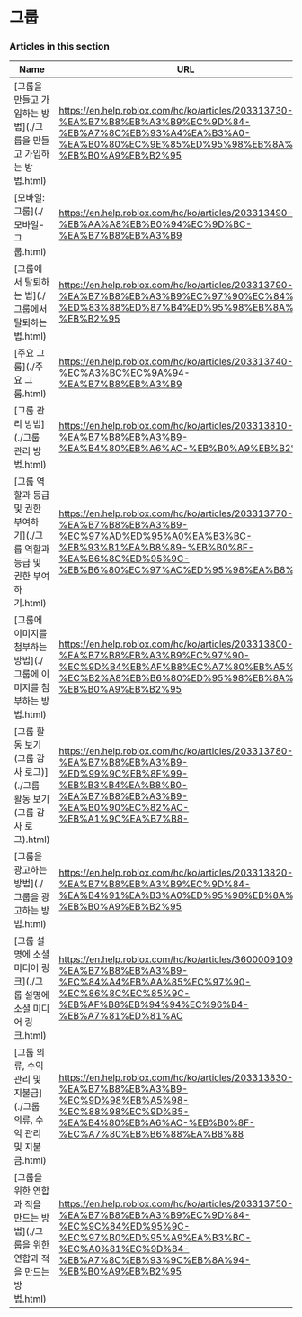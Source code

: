 # 그룹  
### Articles in this section
Name|URL
-|-
[그룹을 만들고 가입하는 방법](./그룹을 만들고 가입하는 방법.html) |https://en.help.roblox.com/hc/ko/articles/203313730-%EA%B7%B8%EB%A3%B9%EC%9D%84-%EB%A7%8C%EB%93%A4%EA%B3%A0-%EA%B0%80%EC%9E%85%ED%95%98%EB%8A%94-%EB%B0%A9%EB%B2%95
[모바일: 그룹](./모바일- 그룹.html) |https://en.help.roblox.com/hc/ko/articles/203313490-%EB%AA%A8%EB%B0%94%EC%9D%BC-%EA%B7%B8%EB%A3%B9
[그룹에서 탈퇴하는 법](./그룹에서 탈퇴하는 법.html) |https://en.help.roblox.com/hc/ko/articles/203313790-%EA%B7%B8%EB%A3%B9%EC%97%90%EC%84%9C-%ED%83%88%ED%87%B4%ED%95%98%EB%8A%94-%EB%B2%95
[주요 그룹](./주요 그룹.html) |https://en.help.roblox.com/hc/ko/articles/203313740-%EC%A3%BC%EC%9A%94-%EA%B7%B8%EB%A3%B9
[그룹 관리 방법](./그룹 관리 방법.html) |https://en.help.roblox.com/hc/ko/articles/203313810-%EA%B7%B8%EB%A3%B9-%EA%B4%80%EB%A6%AC-%EB%B0%A9%EB%B2%95
[그룹 역할과 등급 및 권한 부여하기](./그룹 역할과 등급 및 권한 부여하기.html) |https://en.help.roblox.com/hc/ko/articles/203313770-%EA%B7%B8%EB%A3%B9-%EC%97%AD%ED%95%A0%EA%B3%BC-%EB%93%B1%EA%B8%89-%EB%B0%8F-%EA%B6%8C%ED%95%9C-%EB%B6%80%EC%97%AC%ED%95%98%EA%B8%B0
[그룹에 이미지를 첨부하는 방법](./그룹에 이미지를 첨부하는 방법.html) |https://en.help.roblox.com/hc/ko/articles/203313800-%EA%B7%B8%EB%A3%B9%EC%97%90-%EC%9D%B4%EB%AF%B8%EC%A7%80%EB%A5%BC-%EC%B2%A8%EB%B6%80%ED%95%98%EB%8A%94-%EB%B0%A9%EB%B2%95
[그룹 활동 보기 (그룹 감사 로그)](./그룹 활동 보기 (그룹 감사 로그).html) |https://en.help.roblox.com/hc/ko/articles/203313780-%EA%B7%B8%EB%A3%B9-%ED%99%9C%EB%8F%99-%EB%B3%B4%EA%B8%B0-%EA%B7%B8%EB%A3%B9-%EA%B0%90%EC%82%AC-%EB%A1%9C%EA%B7%B8-
[그룹을 광고하는 방법](./그룹을 광고하는 방법.html) |https://en.help.roblox.com/hc/ko/articles/203313820-%EA%B7%B8%EB%A3%B9%EC%9D%84-%EA%B4%91%EA%B3%A0%ED%95%98%EB%8A%94-%EB%B0%A9%EB%B2%95
[그룹 설명에 소셜 미디어 링크](./그룹 설명에 소셜 미디어 링크.html) |https://en.help.roblox.com/hc/ko/articles/360000910946-%EA%B7%B8%EB%A3%B9-%EC%84%A4%EB%AA%85%EC%97%90-%EC%86%8C%EC%85%9C-%EB%AF%B8%EB%94%94%EC%96%B4-%EB%A7%81%ED%81%AC
[그룹 의류, 수익 관리 및 지불금](./그룹 의류, 수익 관리 및 지불금.html) |https://en.help.roblox.com/hc/ko/articles/203313830-%EA%B7%B8%EB%A3%B9-%EC%9D%98%EB%A5%98-%EC%88%98%EC%9D%B5-%EA%B4%80%EB%A6%AC-%EB%B0%8F-%EC%A7%80%EB%B6%88%EA%B8%88
[그룹을 위한 연합과 적을 만드는 방법](./그룹을 위한 연합과 적을 만드는 방법.html) |https://en.help.roblox.com/hc/ko/articles/203313750-%EA%B7%B8%EB%A3%B9%EC%9D%84-%EC%9C%84%ED%95%9C-%EC%97%B0%ED%95%A9%EA%B3%BC-%EC%A0%81%EC%9D%84-%EB%A7%8C%EB%93%9C%EB%8A%94-%EB%B0%A9%EB%B2%95